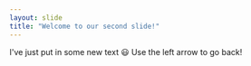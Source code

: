 ```yaml
---
layout: slide
title: "Welcome to our second slide!"
---
```

I've just put in some new text 😃
Use the left arrow to go back!
